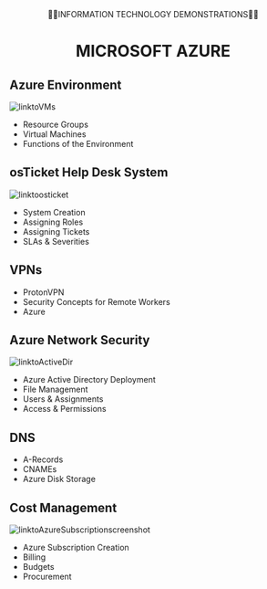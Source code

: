 <div  align="center">👨‍💻INFORMATION TECHNOLOGY DEMONSTRATIONS👨‍💻</div>
<p style="text-align:center"></p>


<div align="center">
  <h1>MICROSOFT AZURE</h1>
</div>

## Azure Environment
![linktoVMs](https://youtu.be/npy3Q0vupQM)

- Resource Groups
- Virtual Machines
- Functions of the Environment


## osTicket Help Desk System  
![linktoosticket](https://imgur.com/a/aMsW14Q)


- System Creation
- Assigning Roles
- Assigning Tickets
- SLAs & Severities
  

## VPNs

- ProtonVPN
- Security Concepts for Remote Workers
- Azure


## Azure Network Security
![linktoActiveDir](https://youtu.be/npy3Q0vupQM)

- Azure Active Directory Deployment
- File Management
- Users & Assignments
- Access & Permissions


## DNS

- A-Records
- CNAMEs
- Azure Disk Storage


## Cost Management
![linktoAzureSubscriptionscreenshot](https://youtu.be/npy3Q0vupQM)

- Azure Subscription Creation
- Billing
- Budgets
- Procurement


<!---
klcollier/klcollier is a ✨ special ✨ repository because its `README.md` (this file) appears on your GitHub profile.
You can click the Preview link to take a look at your changes.
--->
